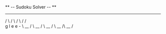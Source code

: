 ** -- Sudoku Solver -- **

  __     __     __     __    __
/    \ /    \ /    \ /    \/    \
  g      l      e      e      -
\ __ / \ __ / \ __ / \ __ /\ __ /

